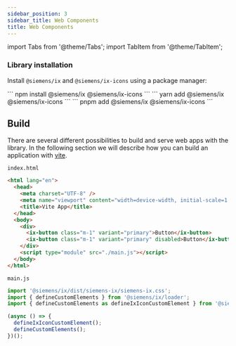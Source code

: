 ```yaml
---
sidebar_position: 3
sidebar_title: Web Components
title: Web Components
---
```


import Tabs from '@theme/Tabs';
import TabItem from '@theme/TabItem';

### Library installation

Install `@siemens/ix` and `@siemens/ix-icons` using a package manager:

<Tabs>
  <TabItem value="npm" label="NPM" default>
    ```
    npm install @siemens/ix @siemens/ix-icons
    ```
  </TabItem>
  <TabItem value="yarn" label="Yarn">
    ```
    yarn add @siemens/ix @siemens/ix-icons
    ```
  </TabItem>
  <TabItem value="pnpm" label="PNPM">
    ```
    pnpm add @siemens/ix @siemens/ix-icons
    ```
  </TabItem>
</Tabs>

## Build

There are several different possibilities to build and serve web apps with the library.
In the following section we will describe how you can build an application with [vite](https://vitejs.dev/guide/).

`index.html`

```html
<html lang="en">
  <head>
    <meta charset="UTF-8" />
    <meta name="viewport" content="width=device-width, initial-scale=1.0" />
    <title>Vite App</title>
  </head>
  <body>
    <div>
      <ix-button class="m-1" variant="primary">Button</ix-button>
      <ix-button class="m-1" variant="primary" disabled>Button</ix-button>
    </div>
    <script type="module" src="./main.js"></script>
  </body>
</html>
```

`main.js`

```javascript
import '@siemens/ix/dist/siemens-ix/siemens-ix.css';
import { defineCustomElements } from '@siemens/ix/loader';
import { defineCustomElements as defineIxIconCustomElement } from '@siemens/ix-icons/loader';

(async () => {
  defineIxIconCustomElement();
  defineCustomElements();
})();
```
